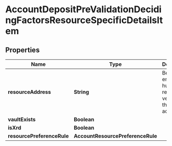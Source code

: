 

# AccountDepositPreValidationDecidingFactorsResourceSpecificDetailsItem


## Properties

| Name | Type | Description | Notes |
|------------ | ------------- | ------------- | -------------|
|**resourceAddress** | **String** | Bech32m-encoded human readable version of the address. |  |
|**vaultExists** | **Boolean** |  |  |
|**isXrd** | **Boolean** |  |  |
|**resourcePreferenceRule** | **AccountResourcePreferenceRule** |  |  [optional] |



